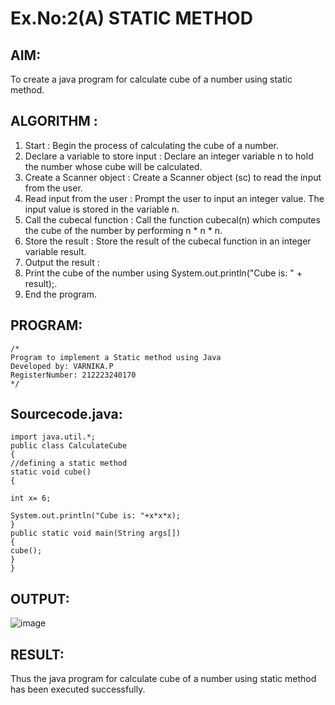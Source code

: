 # Ex.No:2(A)  STATIC METHOD

## AIM:
To create a java program for calculate cube of a number using static method.

## ALGORITHM :
1.  Start : Begin the process of calculating the cube of a number.
2.	Declare a variable to store input : Declare an integer variable n to hold the number whose cube will be calculated.
3.	Create a Scanner object : Create a Scanner object (sc) to read the input from the user.
4.	Read input from the user : Prompt the user to input an integer value. The input value is stored in the variable n.
5.	Call the cubecal function : Call the function cubecal(n) which computes the cube of the number by performing n * n * n.
6.	Store the result : Store the result of the cubecal function in an integer variable result.
7.	Output the result :
8.	Print the cube of the number using System.out.println("Cube is: " + result);.
9.	End the program.




## PROGRAM:
 ```
/*
Program to implement a Static method using Java
Developed by: VARNIKA.P
RegisterNumber: 212223240170  
*/
```

## Sourcecode.java:

```
import java.util.*;  
public class CalculateCube  
{  
//defining a static method   
static void cube()  
{  

int x= 6;  

System.out.println("Cube is: "+x*x*x);    
}  
public static void main(String args[])  
{  
cube();    
}  
}
```




## OUTPUT:

![image](https://github.com/user-attachments/assets/b8ef44fc-cfa1-47fd-b703-12ea5f787f16)


## RESULT:
Thus the java program for calculate cube of a number using static method has been executed successfully.

